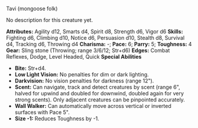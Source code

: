 Tavi (mongoose folk)

No description for this creature yet.

**Attributes:** Agility d12, Smarts d4, Spirit d8, Strength d6, Vigor
d6
**Skills:** Fighting d6, Climbing d10, Notice d6, Persuasion d10,
Stealth d8, Survival d4, Tracking d6, Throwing d4
**Charisma:** -; **Pace:** 6; **Parry:** 5; **Toughness:** 4
**Gear:** Sling stone (Throwing; range 3/6/12; Str+d6)
**Edges:** Combat Reflexes, Dodge, Level Headed, Quick
**Special Abilities**
- **Bite:** Str+d4.
- **Low Light Vision:** No penalties for dim or dark lighting.
- **Darkvision:** No vision penalties for darkness (range 12").
- **Scent:** Can navigate, track and detect creatures by scent (range
6", halved for upwind and doubled for downwind, doubled again for very
strong scents). Only adjacent creatures can be pinpointed accurately.
- **Wall Walker:** Can automatically move across vertical or inverted
surfaces with Pace 5".
- **Size -1:** Reduces Toughness by -1.

